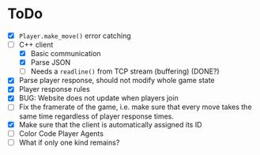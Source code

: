 # ToDo
- [x] `Player.make_move()` error catching
- [ ] C++ client
  - [x] Basic communication
  - [x] Parse JSON
  - [ ] Needs a `readline()` from TCP stream (buffering) (DONE?)
- [x] Parse player response, should not modify whole game state
- [x] Player response rules
- [x] BUG: Website does not update when players join
- [ ] Fix the framerate of the game, i.e. make sure that every move takes the same time regardless of player response times.
- [x] Make sure that the client is automatically assigned its ID
- [ ] Color Code Player Agents
- [ ] What if only one kind remains?
